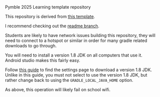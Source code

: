 Pymble 2025 Learning template repository

This repository is derived from [this
template](https://github.com/Dairy-Foundation/Templates/tree/teamcode-sloth).

I recommend checking out the [readme
branch](https://github.com/Dairy-Foundation/Templates/tree/readme).

Students are likely to have network issues building this repository, they will
need to connect to a hotspot or similar in order for many gradle related
downloads to go through.

You will need to install a version 1.8 JDK on all computers that use it. Android
studio makes this fairly easy.

Follow [this
guide](https://cookbook.dairy.foundation/gradle/downgrading_gradle_jdk/downgrading_gradle_jdk.html)
to find the settings page to download a version 1.8 JDK. Unlike in this guide,
you must not select to use the version 1.8 JDK, but rather change back to using
the `GRADLE_LOCAL_JAVA_HOME` option.

As above, this operation will likely fail on school wifi.

